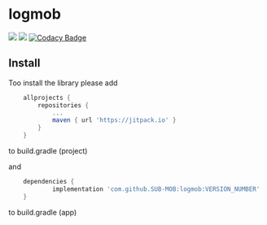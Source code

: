 # logmob

[![](https://jitci.com/gh/SUB-MOB/logmob/svg)](https://jitci.com/gh/SUB-MOB/logmob)
[![](https://jitpack.io/v/SUB-MOB/logmob.svg)](https://jitpack.io/#SUB-MOB/logmob)
[![Codacy Badge](https://api.codacy.com/project/badge/Grade/114b2f31e5c9420b8fe1683cfc290f33)](https://www.codacy.com/gh/SUB-MOB/logmob?utm_source=github.com&amp;utm_medium=referral&amp;utm_content=SUB-MOB/logmob&amp;utm_campaign=Badge_Grade)

## Install

Too install the library please add
```gradle
	allprojects {
		repositories {
			...
			maven { url 'https://jitpack.io' }
		}
	}
```
to build.gradle (project)

and
```gradle
	dependencies {
	        implementation 'com.github.SUB-MOB:logmob:VERSION_NUMBER'
	}
```
to build.gradle (app)